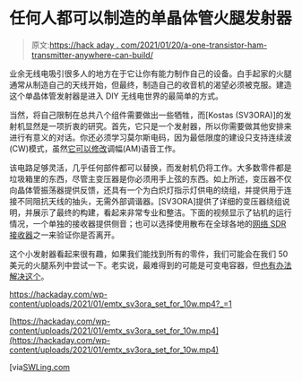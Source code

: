 # 任何人都可以制造的单晶体管火腿发射器

> 原文:[https://hack aday . com/2021/01/20/a-one-transistor-ham-transmitter-anywhere-can-build/](https://hackaday.com/2021/01/20/a-one-transistor-ham-transmitter-anyone-can-build/)

业余无线电吸引很多人的地方在于它让你有能力制作自己的设备。白手起家的火腿通常从制造自己的天线开始，但最终，制造自己的收音机的渴望必须被克服。建造这个单晶体管发射器是进入 DIY 无线电世界的最简单的方式。

当然，将自己限制在总共八个组件需要做出一些牺牲，而[Kostas (SV3ORA)]的发射机显然是一项折衷的研究。首先，它只是一个发射器，所以你需要做其他安排来进行有意义的对话。你还必须学习莫尔斯电码，因为最低限度的建设只支持连续波(CW)模式，虽然[它可以修改](http://qrp.gr/classic40/)调幅(AM)语音工作。

该电路足够灵活，几乎任何部件都可以替换，而发射机仍将工作。大多数零件都是垃圾箱里的东西，尽管主变压器是你必须用手上弦的东西。如上所述，变压器不仅向晶体管振荡器提供反馈，还具有一个为白炽灯指示灯供电的绕组，并提供用于连接不同阻抗天线的抽头，无需外部调谐器。[SV3ORA]提供了详细的变压器绕组说明，并展示了最终的构建，看起来非常专业和整洁。下面的视频显示了钻机的运行情况，一个单独的接收器提供侧音；也可以选择使用散布在全球各地的[网络 SDR 接收器](https://hackaday.com/2020/08/07/virtual-software-defined-radio/)之一来验证你是否离开。

这个小发射器看起来很有趣，如果我们能找到所有的零件，我们可能会在我们 50 美元的火腿系列中尝试一下。老实说，最难得到的可能是可变电容器，但[也有办法解决这个](https://hackaday.com/2018/10/25/diy-tuning-capacitors-from-washers-and-3d-printed-parts/)。

 <https://hackaday.com/wp-content/uploads/2021/01/emtx_sv3ora_set_for_10w.mp4?_=1>

[https://hackaday.com/wp-content/uploads/2021/01/emtx_sv3ora_set_for_10w.mp4](https://hackaday.com/wp-content/uploads/2021/01/emtx_sv3ora_set_for_10w.mp4)

[via[SWLing.com](https://swling.com/blog/2021/01/the-emtx-how-to-build-an-8-component-40-30-meter-qrp-emergency-transmitter/)